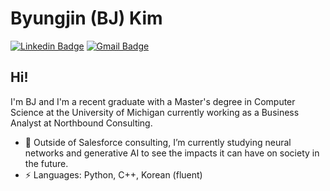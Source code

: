 # Byungjin (BJ) Kim
[![Linkedin Badge](https://img.shields.io/badge/-Byungjin_Kim-blue?style=flat-square&logo=Linkedin&logoColor=white&link=https://www.linkedin.com/in/bjkim00/)](https://www.linkedin.com/in/bjkim00/)
[![Gmail Badge](https://img.shields.io/badge/-bkim0018@gmail.com-c14438?style=flat-square&logo=Gmail&logoColor=white&link=mailto:bkim0018@gmail.com)](mailto:bkim0018@gmail.com)

## Hi!

I'm BJ and I'm a recent graduate with a Master's degree in Computer Science at the University of Michigan currently working as a Business Analyst at Northbound Consulting.

- 🌱 Outside of Salesforce consulting, I’m currently studying neural networks and generative AI to see the impacts it can have on society in the future.
-  ⚡ Languages: Python, C++, Korean (fluent)
